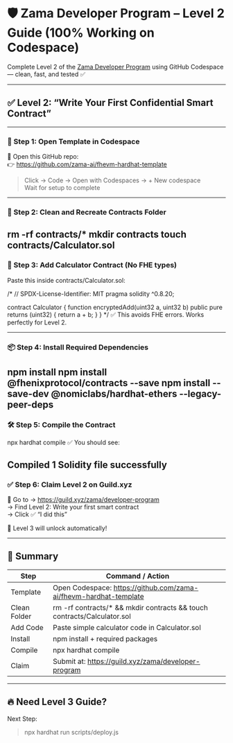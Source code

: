 # 🛡️ Zama Developer Program – Level 2 Guide (100% Working on Codespace)

Complete Level 2 of the [Zama Developer Program](https://guild.xyz/zama/developer-program) using GitHub Codespace — clean, fast, and tested ✅

---

## ✅ Level 2: “Write Your First Confidential Smart Contract”

---

### 🧰 Step 1: Open Template in Codespace

🔗 Open this GitHub repo:  
👉 https://github.com/zama-ai/fhevm-hardhat-template

> Click → Code → Open with Codespaces → + New codespace  
> Wait for setup to complete

---

### 🧹 Step 2: Clean and Recreate Contracts Folder

rm -rf contracts/*
mkdir contracts
touch contracts/Calculator.sol
---

### 🧠 Step 3: Add Calculator Contract (No FHE types)

Paste this inside contracts/Calculator.sol:

/*
// SPDX-License-Identifier: MIT
pragma solidity ^0.8.20;

contract Calculator {
    function encryptedAdd(uint32 a, uint32 b) public pure returns (uint32) {
        return a + b;
    }
}
*/
✅ This avoids FHE errors. Works perfectly for Level 2.

---

### 📦 Step 4: Install Required Dependencies

npm install
npm install @fhenixprotocol/contracts --save
npm install --save-dev @nomiclabs/hardhat-ethers --legacy-peer-deps
---

### 🛠️ Step 5: Compile the Contract

npx hardhat compile
✅ You should see:

Compiled 1 Solidity file successfully
---

### ✅ Step 6: Claim Level 2 on Guild.xyz

🔗 Go to → https://guild.xyz/zama/developer-program  
→ Find Level 2: Write your first smart contract  
→ Click ✅ “I did this”

🎉 Level 3 will unlock automatically!

---

## 🧾 Summary

| Step        | Command / Action                                                                 |
|-------------|----------------------------------------------------------------------------------|
| Template    | Open Codespace: https://github.com/zama-ai/fhevm-hardhat-template                |
| Clean Folder| rm -rf contracts/* && mkdir contracts && touch contracts/Calculator.sol        |
| Add Code    | Paste simple calculator code in Calculator.sol                                 |
| Install     | npm install + required packages                                                |
| Compile     | npx hardhat compile                                                            |
| Claim       | Submit at: https://guild.xyz/zama/developer-program                              |

---

## 🔥 Need Level 3 Guide?

Next Step:  
> npx hardhat run scripts/deploy.js
